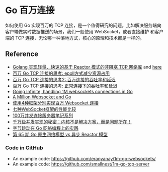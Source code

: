 # Go 百万连接

如何使用 Go 实现百万的 TCP 连接，是一个值得研究的问题。比如解决服务端向客户端做实时数据推送的场景，我们一般使用 WebSocket，或者直接维护
和客户端的 TCP 连接，无论哪一种落地方式，核心的原理和技术都是一样的。

## Reference

- [Golang 实现轻量、快速的基于 Reactor 模式的非阻塞 TCP 网络库](https://juejin.cn/post/6844903945907748872) and [here](https://note.mogutou.xyz/articles/2019/09/19/1568896693634.html)
- [百万 Go TCP 连接的思考: epoll方式减少资源占用](https://colobu.com/2019/02/23/1m-go-tcp-connection/)
- [百万 Go TCP 连接的思考2: 百万连接的吞吐率和延迟](https://colobu.com/2019/02/27/1m-go-tcp-connection-2/)
- [百万 Go TCP 连接的思考: 正常连接下的吞吐率和延迟](https://colobu.com/2019/02/28/1m-go-tcp-connection-3/)
- [Going Infinite, handling 1M websockets connections in Go](https://speakerdeck.com/eranyanay/going-infinite-handling-1m-websockets-connections-in-go)
- [A Million Websocket and Go](https://www.freecodecamp.org/news/million-websockets-and-go-cc58418460bb/)
- [使用4种框架分别实现百万 Websocket 连接](https://colobu.com/2015/05/22/implement-C1000K-servers-by-spray-netty-undertow-and-node-js/)
- [七种WebSocket框架的性能比较](https://colobu.com/2015/07/14/performance-comparison-of-7-websocket-frameworks/)
- [100万并发连接服务器笔记系列](http://www.blogjava.net/yongboy/category/54842.html)
- [千万级并发实现的秘密：内核不是解决方案，而是问题所在！](https://www.csdn.net/article/2013-05-16/2815317-The-Secret-to-10M-Concurrent-Connections)
- [字节跳动在 Go 网络编程上的实践](https://www.infoq.cn/article/fea7chf9moohbxbtyres)
- [第 65 期 Go 原生网络模型 vs 异步 Reactor 模型](https://bytemode.github.io/reading/65-2019-10-31-go-net/)

### Code in GitHub

- An example code: https://github.com/eranyanay/1m-go-websockets/
- An example code: https://github.com/smallnest/1m-go-tcp-server
